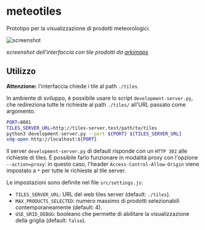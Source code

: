 # meteotiles

Prototipo per la visualizzazione di prodotti meteorologici.

![screenshot](https://user-images.githubusercontent.com/13255425/219043356-2dd789d3-005f-4718-a779-904523b29f61.png)

*screenshot dell'interfaccia con tile prodotti da [arkimaps](https://github.com/ARPA-SIMC/arkimaps)*

## Utilizzo

**Attenzione:** l'interfaccia chiede i tile al path `./tiles`.

In ambiente di sviluppo, è possibile usare lo script `development-server.py`,
che redireziona tutte le richieste al path `./tiles/` all'URL passato come argomento.

```bash
PORT=8081
TILES_SERVER_URL=http://tiles-server.test/path/to/tiles
python3 development-server.py --port ${PORT} ${TILES_SERVER_URL}
xdg-open http://localhost:${PORT}
```

Il server `development-server.py` di default risponde con un `HTTP 302` alle
richieste di tiles. È possibile farlo funzionare in modalità proxy con
l'opzione `--action=proxy`: in questo caso, l'header
`Access-Control-Allow-Origin` viene impostato a `*` per tutte le richieste al
tile server.

Le impostazioni sono definite nel file `src/settings.js`:

* `TILES_SERVER_URL`: URL del web tiles server (default: `./tiles`).
* `MAX_PRODUCTS_SELECTED`: numero massimo di prodotti selezionabili contemporaneamente (default: 4).
* `USE_GRID_DEBUG`: booleano che permette di abilitare la visualizzazione della griglia (default: `false`).
